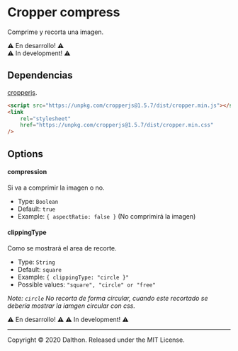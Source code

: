 # Cropper compress

Comprime y recorta una imagen.

⚠️ En desarrollo! ⚠️ \
⚠️ In development! ⚠️

## Dependencias

[cropperjs](https://fengyuanchen.github.io/cropperjs/).

```html
<script src="https://unpkg.com/cropperjs@1.5.7/dist/cropper.min.js"></script>
<link
    rel="stylesheet"
    href="https://unpkg.com/cropperjs@1.5.7/dist/cropper.min.css"
/>
```

## Options

#### **compression**

Si va a comprimir la imagen o no.

-   Type: `Boolean`
-   Default: `true`
-   Example: `{ aspectRatio: false }` (No comprimirá la imagen)

#### **clippingType**

Como se mostrará el area de recorte.

-   Type: `String`
-   Default: `square`
-   Example: `{ clippingType: "circle }"`
-   Possible values: `"square", "circle" or "free"`

_Note: `circle` No recorta de forma circular, cuando este recortado se debería mostrar la iamgen circular con css._

⚠️ En desarrollo! ⚠️
⚠️ In development! ⚠️

---

Copyright © 2020 Dalthon.
Released under the MIT License.
